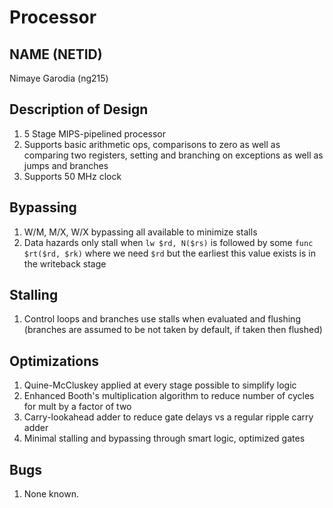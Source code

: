 # Processor
## NAME (NETID)
Nimaye Garodia (ng215)
## Description of Design
1. 5 Stage MIPS-pipelined processor
2. Supports basic arithmetic ops, comparisons to zero as well as comparing two registers, setting and branching on exceptions as well as jumps and branches
3. Supports 50 MHz clock
## Bypassing
1. W/M, M/X, W/X bypassing all available to minimize stalls
2. Data hazards only stall when `lw $rd, N($rs)` is followed by some `func $rt($rd, $rk)` where we need `$rd` but the earliest this value exists is in the writeback stage
## Stalling
1. Control loops and branches use stalls when evaluated and flushing (branches are assumed to be not taken by default, if taken then flushed)
## Optimizations
1. Quine-McCluskey applied at every stage possible to simplify logic
2. Enhanced Booth's multiplication algorithm to reduce number of cycles for mult by a factor of two
3. Carry-lookahead adder to reduce gate delays vs a regular ripple carry adder
4. Minimal stalling and bypassing through smart logic, optimized gates
## Bugs
1. None known.